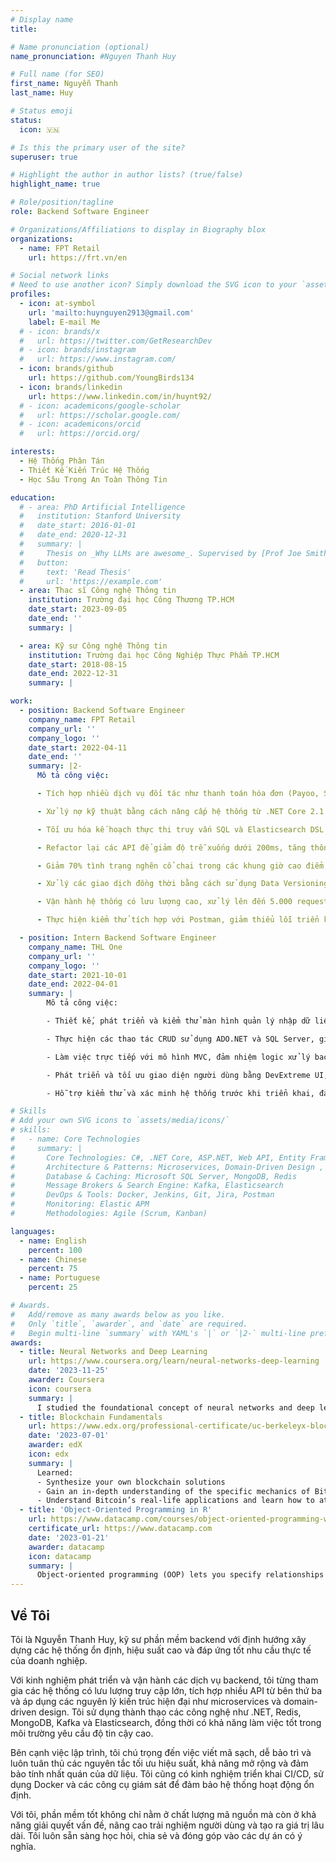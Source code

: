 ```yaml
---
# Display name
title: 

# Name pronunciation (optional)
name_pronunciation: #Nguyen Thanh Huy

# Full name (for SEO)
first_name: Nguyễn Thanh
last_name: Huy

# Status emoji
status:
  icon: 🇻🇳

# Is this the primary user of the site?
superuser: true

# Highlight the author in author lists? (true/false)
highlight_name: true

# Role/position/tagline
role: Backend Software Engineer

# Organizations/Affiliations to display in Biography blox
organizations:
  - name: FPT Retail
    url: https://frt.vn/en

# Social network links
# Need to use another icon? Simply download the SVG icon to your `assets/media/icons/` folder.
profiles:
  - icon: at-symbol
    url: 'mailto:huynguyen2913@gmail.com'
    label: E-mail Me
  # - icon: brands/x
  #   url: https://twitter.com/GetResearchDev
  # - icon: brands/instagram
  #   url: https://www.instagram.com/
  - icon: brands/github
    url: https://github.com/YoungBirds134
  - icon: brands/linkedin
    url: https://www.linkedin.com/in/huynt92/
  # - icon: academicons/google-scholar
  #   url: https://scholar.google.com/
  # - icon: academicons/orcid
  #   url: https://orcid.org/

interests:
  - Hệ Thống Phân Tán
  - Thiết Kế Kiến Trúc Hệ Thống
  - Học Sâu Trong An Toàn Thông Tin

education:
  # - area: PhD Artificial Intelligence
  #   institution: Stanford University
  #   date_start: 2016-01-01
  #   date_end: 2020-12-31
  #   summary: |
  #     Thesis on _Why LLMs are awesome_. Supervised by [Prof Joe Smith](https://example.com). Presented papers at 5 IEEE conferences with the contributions being published in 2 Springer journals.
  #   button:
  #     text: 'Read Thesis'
  #     url: 'https://example.com'
  - area: Thạc sĩ Công nghệ Thông tin
    institution: Trường đại học Công Thương TP.HCM
    date_start: 2023-09-05
    date_end: ''
    summary: |

  - area: Kỹ sư Công nghệ Thông tin
    institution: Trường đại học Công Nghiệp Thực Phẩm TP.HCM
    date_start: 2018-08-15
    date_end: 2022-12-31
    summary: |

work:
  - position: Backend Software Engineer
    company_name: FPT Retail
    company_url: ''
    company_logo: ''
    date_start: 2022-04-11
    date_end: ''
    summary: |2-
      Mô tả công việc:

      - Tích hợp nhiều dịch vụ đối tác như thanh toán hóa đơn (Payoo, SmartPay, Epay, FTEL,...), phân phối mã phần mềm (PSD, FPT Play, HTECH,...), nạp tiền điện thoại, kích hoạt và bán SIM FPT, đảm bảo giao dịch trơn tru và hiệu suất hệ thống ổn định.

      - Xử lý nợ kỹ thuật bằng cách nâng cấp hệ thống từ .NET Core 2.1 lên .NET 6, cải thiện hiệu năng, bảo mật và khả năng bảo trì.

      - Tối ưu hóa kế hoạch thực thi truy vấn SQL và Elasticsearch DSL nhằm tăng hiệu quả lập chỉ mục, giảm thời gian phản hồi và cải thiện hiệu suất truy vấn tổng thể.

      - Refactor lại các API để giảm độ trễ xuống dưới 200ms, tăng thông lượng, và tối ưu hóa hiệu năng microservices, giúp hệ thống linh hoạt và dễ mở rộng hơn.

      - Giảm 70% tình trạng nghẽn cổ chai trong các khung giờ cao điểm, cải thiện khả năng phản hồi và thông lượng hệ thống.

      - Xử lý các giao dịch đồng thời bằng cách sử dụng Data Versioning và mô hình Pub/Sub, đảm bảo tính nhất quán dữ liệu.

      - Vận hành hệ thống có lưu lượng cao, xử lý lên đến 5.000 request mỗi giây, đảm bảo khả năng mở rộng và hiệu suất ổn định.

      - Thực hiện kiểm thử tích hợp với Postman, giảm thiểu lỗi triển khai và tăng độ chính xác trong môi trường production.

  - position: Intern Backend Software Engineer
    company_name: THL One
    company_url: ''
    company_logo: ''
    date_start: 2021-10-01
    date_end: 2022-04-01
    summary: |
        Mô tả công việc:

        - Thiết kế, phát triển và kiểm thử màn hình quản lý nhập dữ liệu cho hệ thống ERP.

        - Thực hiện các thao tác CRUD sử dụng ADO.NET và SQL Server, giúp tăng tốc độ xử lý dữ liệu và giảm thời gian thực thi truy vấn.

        - Làm việc trực tiếp với mô hình MVC, đảm nhiệm logic xử lý backend, quản lý luồng dữ liệu và cải thiện khả năng bảo trì hệ thống.

        - Phát triển và tối ưu giao diện người dùng bằng DevExtreme UI, HTML/CSS và JavaScript, nâng cao trải nghiệm người dùng và cải thiện hiệu suất giao diện.

        - Hỗ trợ kiểm thử và xác minh hệ thống trước khi triển khai, đảm bảo độ ổn định và đáng tin cậy của hệ thống.

# Skills
# Add your own SVG icons to `assets/media/icons/`
# skills:
#   - name: Core Technologies
#     summary: |
#       Core Technologies: C#, .NET Core, ASP.NET, Web API, Entity Framework Core
#       Architecture & Patterns: Microservices, Domain-Driven Design , RESTful APIs
#       Database & Caching: Microsoft SQL Server, MongoDB, Redis
#       Message Brokers & Search Engine: Kafka, Elasticsearch
#       DevOps & Tools: Docker, Jenkins, Git, Jira, Postman
#       Monitoring: Elastic APM
#       Methodologies: Agile (Scrum, Kanban)

languages:
  - name: English
    percent: 100
  - name: Chinese
    percent: 75
  - name: Portuguese
    percent: 25

# Awards.
#   Add/remove as many awards below as you like.
#   Only `title`, `awarder`, and `date` are required.
#   Begin multi-line `summary` with YAML's `|` or `|2-` multi-line prefix and indent 2 spaces below.
awards:
  - title: Neural Networks and Deep Learning
    url: https://www.coursera.org/learn/neural-networks-deep-learning
    date: '2023-11-25'
    awarder: Coursera
    icon: coursera
    summary: |
      I studied the foundational concept of neural networks and deep learning. By the end, I was familiar with the significant technological trends driving the rise of deep learning; build, train, and apply fully connected deep neural networks; implement efficient (vectorized) neural networks; identify key parameters in a neural network’s architecture; and apply deep learning to your own applications.
  - title: Blockchain Fundamentals
    url: https://www.edx.org/professional-certificate/uc-berkeleyx-blockchain-fundamentals
    date: '2023-07-01'
    awarder: edX
    icon: edx
    summary: |
      Learned:
      - Synthesize your own blockchain solutions
      - Gain an in-depth understanding of the specific mechanics of Bitcoin
      - Understand Bitcoin’s real-life applications and learn how to attack and destroy Bitcoin, Ethereum, smart contracts and Dapps, and alternatives to Bitcoin’s Proof-of-Work consensus algorithm
  - title: 'Object-Oriented Programming in R'
    url: https://www.datacamp.com/courses/object-oriented-programming-with-s3-and-r6-in-r
    certificate_url: https://www.datacamp.com
    date: '2023-01-21'
    awarder: datacamp
    icon: datacamp
    summary: |
      Object-oriented programming (OOP) lets you specify relationships between functions and the objects that they can act on, helping you manage complexity in your code. This is an intermediate level course, providing an introduction to OOP, using the S3 and R6 systems. S3 is a great day-to-day R programming tool that simplifies some of the functions that you write. R6 is especially useful for industry-specific analyses, working with web APIs, and building GUIs.
---
```


## Về Tôi

Tôi là Nguyễn Thanh Huy, kỹ sư phần mềm backend với định hướng xây dựng các hệ thống ổn định, hiệu suất cao và đáp ứng tốt nhu cầu thực tế của doanh nghiệp.

Với kinh nghiệm phát triển và vận hành các dịch vụ backend, tôi từng tham gia các hệ thống có lưu lượng truy cập lớn, tích hợp nhiều API từ bên thứ ba và áp dụng các nguyên lý kiến trúc hiện đại như microservices và domain-driven design. Tôi sử dụng thành thạo các công nghệ như .NET, Redis, MongoDB, Kafka và Elasticsearch, đồng thời có khả năng làm việc tốt trong môi trường yêu cầu độ tin cậy cao.

Bên cạnh việc lập trình, tôi chú trọng đến việc viết mã sạch, dễ bảo trì và luôn tuân thủ các nguyên tắc tối ưu hiệu suất, khả năng mở rộng và đảm bảo tính nhất quán của dữ liệu. Tôi cũng có kinh nghiệm triển khai CI/CD, sử dụng Docker và các công cụ giám sát để đảm bảo hệ thống hoạt động ổn định.

Với tôi, phần mềm tốt không chỉ nằm ở chất lượng mã nguồn mà còn ở khả năng giải quyết vấn đề, nâng cao trải nghiệm người dùng và tạo ra giá trị lâu dài. Tôi luôn sẵn sàng học hỏi, chia sẻ và đóng góp vào các dự án có ý nghĩa.
